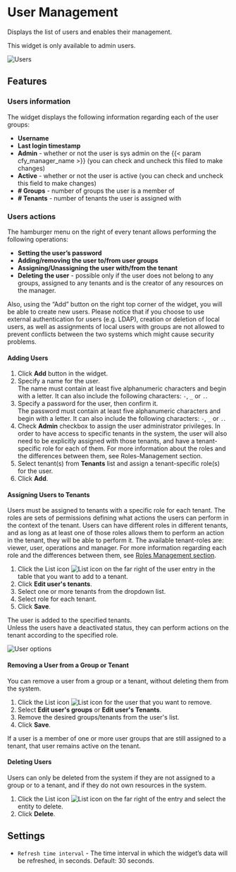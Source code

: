 # User Management
Displays the list of users and enables their management.

<div class="ui message info">
This widget is only available to admin users.
</div>

![Users]( /images/ui/widgets/users-mgmt.png )

## Features

### Users information

The widget displays the following information regarding each of the user groups:

* **Username**
* **Last login timestamp**
* **Admin** - whether or not the user is sys admin on the {{< param cfy_manager_name >}} (you can check and uncheck this filed to make changes)
* **Active** - whether or not the user is active (you can check and uncheck this field to make changes)
* **# Groups** - number of groups the user is a member of
* **# Tenants** - number of tenants the user is assigned with


### Users actions

The hamburger menu on the right of every tenant allows performing the following operations:

* **Setting the user’s password**
* **Adding/removing the user to/from user groups**
* **Assigning/Unassigning the user with/from the tenant**
* **Deleting the user** - possible only if the user does not belong to any groups, assigned to any tenants and is the creator of any resources on the manager.

Also, using the “Add” button on the right top corner of the widget, you will be able to create new users.
Please notice that if you choose to use external authentication for users (e.g. LDAP), creation or deletion of local users, as well as assignments of local users with groups are not allowed to prevent conflicts between the two systems which might cause security problems.

#### Adding Users

1. Click **Add** button in the widget.
2. Specify a name for the user.   
   The name must contain at least five alphanumeric characters and begin with a letter. It can also include the following characters: `-`, `_` or `.`.
3. Specify a password for the user, then confirm it.   
   The password must contain at least five alphanumeric characters and begin with a letter. It can also include the following characters: `-`, `_` or `.`.
4. Check **Admin** checkbox to assign the user administrator privileges. In order to have access to specific tenants in the system, the user will also need to be explicitly assigned with those tenants, and have a tenant-specific role for each of them. For more information about the roles and the differences between them, see Roles-Management section.
5. Select tenant(s) from **Tenants** list and assign a tenant-specific role(s) for the user.
6. Click **Add**.


#### Assigning Users to Tenants

Users must be assigned to tenants with a specific role for each tenant. The roles are sets of permissions defining what actions the users can perform in the context of the tenant. Users can have different roles in different tenants, and as long as at least one of those roles allows them to perform an action in the tenant, they will be able to perform it. The available tenant-roles are: viewer, user, operations and manager. For more information regarding each role and the differences between them, see [Roles Management section](/working_with/manager/user-management#roles-management-with-ldap).

1. Click the List icon ![List icon]( /images/ui/icons/list-icon.png ) on the far right of the user entry in the table that you want to add to a tenant.
2. Click **Edit user's tenants**.
3. Select one or more tenants from the dropdown list.
4. Select role for each tenant.
5. Click **Save**.

The user is added to the specified tenants.   
Unless the users have a deactivated status, they can perform actions on the tenant according to the specified role.

![User options]( /images/ui/widgets/users_tenant_role.png )


#### Removing a User from a Group or Tenant

You can remove a user from a group or a tenant, without deleting them from the system.

1. Click the List icon ![List icon]( /images/ui/icons/list-icon.png ) for the user that you want to remove.
2. Select **Edit user's groups** or **Edit user's Tenants**.
3. Remove the desired groups/tenants from the user's list.
4. Click **Save**.

If a user is a member of one or more user groups that are still assigned to a tenant, that user remains active on the tenant.


#### Deleting Users

Users can only be deleted from the system if they are not assigned to a group or to a tenant, and if they do not own resources in the system.

1. Click the List icon ![List icon]( /images/ui/icons/list-icon.png ) on the far right of the entry and select the entity to delete.
2. Click **Delete**.   


## Settings

* `Refresh time interval` - The time interval in which the widget’s data will be refreshed, in seconds. Default: 30 seconds.
